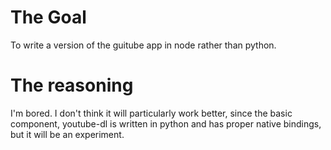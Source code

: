 # The Goal

To write a version of the guitube app in node rather than python.

# The reasoning

I'm bored. I don't think it will particularly work better, since the basic component, youtube-dl is written in python and has proper native bindings, but it will be an experiment.
